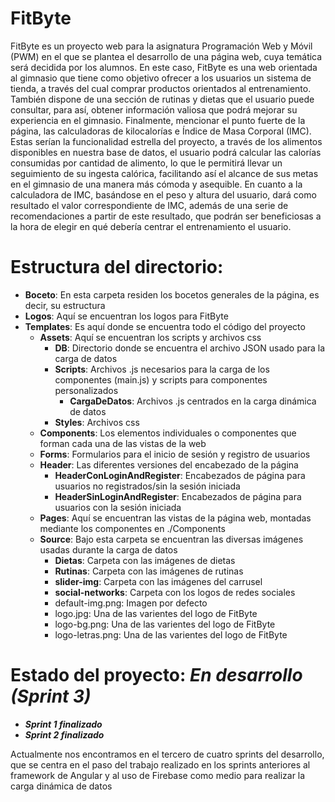 # FitByte

FitByte es un proyecto web para la asignatura Programación Web y Móvil (PWM) en el que se plantea el desarrollo de una página web, cuya temática será decidida por los alumnos. En este caso, FitByte es una web orientada al gimnasio que tiene como objetivo ofrecer a los usuarios un sistema de tienda, a través del cual comprar productos orientados al entrenamiento. También dispone de una sección de rutinas y dietas que el usuario puede consultar, para así, obtener información valiosa que podrá mejorar su experiencia en el gimnasio. Finalmente, mencionar el punto fuerte de la página, las calculadoras de kilocalorías e Índice de Masa Corporal (IMC). Estas serían la funcionalidad estrella del proyecto, a través de los alimentos disponibles en nuestra base de datos, el usuario podrá calcular las calorías consumidas por cantidad de alimento, lo que le permitirá llevar un seguimiento de su ingesta calórica, facilitando así el alcance de sus metas en el gimnasio de una manera más cómoda y asequible. En cuanto a la calculadora de IMC, basándose en el peso y altura del usuario, dará como resultado el valor correspondiente de IMC, además de una serie de recomendaciones a partir de este resultado, que podrán ser beneficiosas a la hora de elegir en qué debería centrar el entrenamiento el usuario.

# Estructura del directorio:

- **Boceto**: En esta carpeta residen los bocetos generales de la página, es decir, su estructura
- **Logos**: Aquí se encuentran los logos para FitByte
- **Templates**: Es aquí donde se encuentra todo el código del proyecto
    - **Assets**: Aquí se encuentran los scripts y archivos css
        - **DB**: Directorio donde se encuentra el archivo JSON usado para la carga de datos
        - **Scripts**: Archivos .js necesarios para la carga de los componentes (main.js) y scripts para componentes personalizados
            - **CargaDeDatos**: Archivos .js centrados en la carga dinámica de datos
        - **Styles**: Archivos css
    - **Components**: Los elementos individuales o componentes que forman cada una de las vistas de la web
    - **Forms**: Formularios para el inicio de sesión y registro de usuarios
    - **Header**: Las diferentes versiones del encabezado de la página
        - **HeaderConLoginAndRegister**: Encabezados de página para usuarios no registrados/sin la sesión iniciada
        - **HeaderSinLoginAndRegister**: Encabezados de página para usuarios con la sesión iniciada
    - **Pages**: Aquí se encuentran las vistas de la página web, montadas mediante los componentes en ./Components
    - **Source**: Bajo esta carpeta se encuentran las diversas imágenes usadas durante la carga de datos
        - **Dietas**: Carpeta con las imágenes de dietas
        - **Rutinas**: Carpeta con las imágenes de rutinas
        - **slider-img**: Carpeta con las imágenes del carrusel
        - **social-networks**: Carpeta con los logos de redes sociales
        - default-img.png: Imagen por defecto
        - logo.jpg: Una de las varientes del logo de FitByte
        - logo-bg.png: Una de las varientes del logo de FitByte
        - logo-letras.png: Una de las varientes del logo de FitByte

# Estado del proyecto: ***En desarrollo (Sprint 3)***
- ***Sprint 1 finalizado***
- ***Sprint 2 finalizado***

Actualmente nos encontramos en el tercero de cuatro sprints del desarrollo, que se centra en el paso del trabajo realizado en los sprints anteriores al framework de Angular
y al uso de Firebase como medio para realizar la carga dinámica de datos
